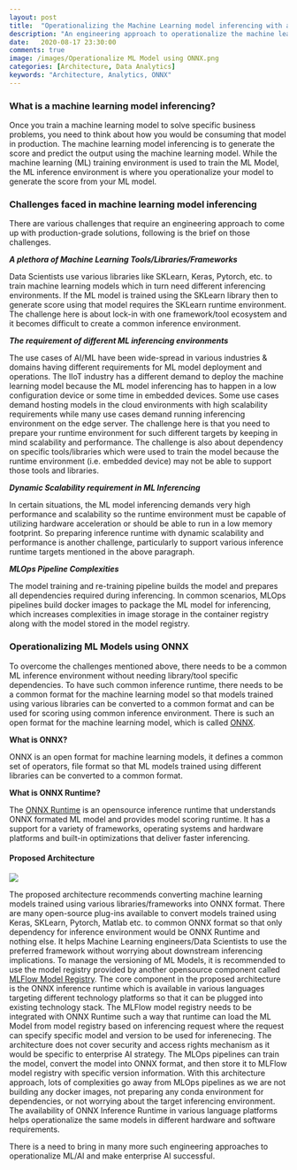 ```yaml
---
layout: post
title:  "Operationalizing the Machine Learning model inferencing with an engineering approach"
description: "An engineering approach to operationalize the machine learning model inferencing using open ML model format - ONNX."
date:   2020-08-17 23:30:00
comments: true
image: /images/Operationalize ML Model using ONNX.png
categories: [Architecture, Data Analytics]
keywords: "Architecture, Analytics, ONNX"
---
```

<h3>What is a machine learning model inferencing?</h3>

Once you train a machine learning model to solve specific business problems, you need to think about how you would be consuming that model in production. The machine learning model inferencing is to generate the score and predict the output using the machine learning model. While the machine learning (ML) training environment is used to train the ML Model, the ML inference environment is where you operationalize your model to generate the score from your ML model. 

<h3>Challenges faced in machine learning model inferencing</h3>

There are various challenges that require an engineering approach to come up with production-grade solutions, following is the brief on those challenges.

**_A plethora of Machine Learning Tools/Libraries/Frameworks_**

Data Scientists use various libraries like SKLearn, Keras, Pytorch, etc. to train machine learning models which in turn need different inferencing environments. If the ML model is trained using the SKLearn library then to generate score using that model requires the SKLearn runtime environment. The challenge here is about lock-in with one framework/tool ecosystem and it becomes difficult to create a common inference environment. 

**_The requirement of different ML inferencing environments_**

The use cases of AI/ML have been wide-spread in various industries & domains having different requirements for ML model deployment and operations. The IIoT industry has a different demand to deploy the machine learning model because the ML model inferencing has to happen in a low configuration device or some time in embedded devices. Some use cases demand hosting models in the cloud environments with high scalability requirements while many use cases demand running inferencing environment on the edge server. The challenge here is that you need to prepare your runtime environment for such different targets by keeping in mind scalability and performance. The challenge is also about dependency on specific tools/libraries which were used to train the model because the runtime environment (i.e. embedded device) may not be able to support those tools and libraries.

**_Dynamic Scalability requirement in ML Inferencing_**

In certain situations, the ML model inferencing demands very high performance and scalability so the runtime environment must be capable of utilizing hardware acceleration or should be able to run in a low memory footprint. So preparing inference runtime with dynamic scalability and performance is another challenge, particularly to support various inference runtime targets mentioned in the above paragraph.

**_MLOps Pipeline Complexities_**

The model training and re-training pipeline builds the model and prepares all dependencies required during inferencing. In common scenarios, MLOps pipelines build docker images to package the ML model for inferencing, which increases complexities in image storage in the container registry along with the model stored in the model registry.

<h3>Operationalizing ML Models using ONNX</h3>

To overcome the challenges mentioned above, there needs to be a common ML inference environment without needing library/tool specific dependencies. To have such common inference runtime, there needs to be a common format for the machine learning model so that models trained using various libraries can be converted to a common format and can be used for scoring using common inference environment. There is such an open format for the machine learning model, which is called [ONNX](https://onnx.ai/).

**What is ONNX?**

ONNX is an open format for machine learning models, it defines a common set of operators, file format so that ML models trained using different libraries can be converted to a common format.

**What is ONNX Runtime?**

The [ONNX Runtime](https://microsoft.github.io/onnxruntime/) is an opensource inference runtime that understands ONNX formated ML model and provides model scoring runtime. It has a support for a variety of frameworks, operating systems and hardware platforms and built-in optimizations that deliver faster inferencing.

<h4>Proposed Architecture</h4>

<image src="/images/Operationalize ML Model using ONNX.png"></image>

The proposed architecture recommends converting machine learning models trained using various libraries/frameworks into ONNX format. There are many open-source plug-ins available to convert models trained using Keras, SKLearn, Pytorch, Matlab etc. to common ONNX format so that only dependency for inference environment would be ONNX Runtime and nothing else. It helps Machine Learning engineers/Data Scientists to use the preferred framework without worrying about downstream inferencing implications. To manage the versioning of ML Models, it is recommended to use the model registry provided by another opensource component called [MLFlow Model Registry](https://www.mlflow.org/docs/latest/model-registry.html). The core component in the proposed architecture is the ONNX inference runtime which is available in various languages targeting different technology platforms so that it can be plugged into existing technology stack. The MLFlow model registry needs to be integrated with ONNX Runtime such a way that runtime can load the ML Model from model registry based on inferencing request where the request can specify specific model and version to be used for inferenecing. The architecture does not cover security and access rights mechanism as it would be specific to enterprise AI strategy. The MLOps pipelines can train the model, convert the model into ONNX format, and then store it to MLFlow model registry with specific version information. With this architecture approach, lots of complexities go away from MLOps pipelines as we are not building any docker images, not preparing any conda environment for dependencies, or not worrying about the target inferencing environment. The availability of ONNX Inference Runtime in various language platforms helps operationalize the same models in different hardware and software requirements.

There is a need to bring in many more such engineering approaches to operationalize ML/AI and make enterprise AI successful. 
